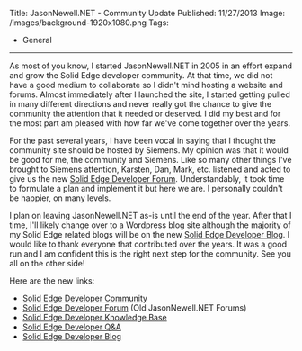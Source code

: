 Title: JasonNewell.NET - Community Update
Published: 11/27/2013
Image: /images/background-1920x1080.png
Tags:
  - General
---

As most of you know, I started JasonNewell.NET in 2005 in an effort expand and grow the Solid Edge developer community. At that time, we did not have a good medium to collaborate so I didn't mind hosting a website and forums. Almost immediately after I launched the site, I started getting pulled in many different directions and never really got the chance to give the community the attention that it needed or deserved. I did my best and for the most part am pleased with how far we've come together over the years.

For the past several years, I have been vocal in saying that I thought the community site should be hosted by Siemens. My opinion was that it would be good for me, the community and Siemens. Like so many other things I've brought to Siemens attention, Karsten, Dan, Mark, etc. listened and acted to give us the new [Solid Edge Developer Forum](http://community.plm.automation.siemens.com/t5/Solid-Edge-Developer-Forum/bd-p/SEDeveloperForum). Understandably, it took time to formulate a plan and implement it but here we are. I personally couldn't be happier, on many levels.

I plan on leaving JasonNewell.NET as-is until the end of the year. After that I time, I'll likely change over to a Wordpress blog site although the majority of my Solid Edge related blogs will be on the new [Solid Edge Developer Blog](http://community.plm.automation.siemens.com/t5/Solid-Edge-Developer-Blog/bg-p/SolidEdgeDeveloperBlog). I would like to thank everyone that contributed over the years. It was a good run and I am confident this is the right next step for the community. See you all on the other side!

Here are the new links:

* [Solid Edge Developer Community](http://community.plm.automation.siemens.com/t5/Solid-Edge-Developer-Community/ct-p/SolidEdgeDeveloperCommunity)
* [Solid Edge Developer Forum](http://community.plm.automation.siemens.com/t5/Solid-Edge-Developer-Forum/bd-p/SEDeveloperForum) (Old JasonNewell.NET Forums)
* [Solid Edge Developer Knowledge Base](http://community.plm.automation.siemens.com/t5/Solid-Edge-Developer-Knowledge/tkb-p/SEDeveloperKB)
* [Solid Edge Developer Q&A](http://community.plm.automation.siemens.com/t5/Solid-Edge-Developer-Q-A/qa-p/SEDeveloperQnA)
* [Solid Edge Developer Blog](http://community.plm.automation.siemens.com/t5/Solid-Edge-Developer-Blog/bg-p/SolidEdgeDeveloperBlog)